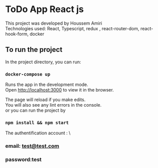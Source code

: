 # ToDo App React js

This project was developed by Houssem Amiri\
Technologies used: React, Typescript, redux , react-router-dom, react-hook-form, docker

## To run the project

In the project directory, you can run:

### `docker-compose up`

Runs the app in the development mode.\
Open [http://localhost:3000](http://localhost:3000) to view it in the browser.

The page will reload if you make edits.\
You will also see any lint errors in the console.\
or you can run the project by

### `npm install && npm start`

The authentification account : \

### email: test@test.com

### password:test
